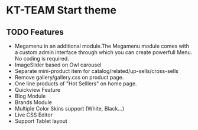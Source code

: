 # KT-TEAM Start theme

## TODO Features

* Megamenu in an additional module.The Megamenu module comes with a custom admin interface through which you can create powerfull Menu. No coding is required.
* ImageSlider based on Owl carousel
* Separate mini-product item for catalog/related/up-sells/cross-sells
* Remove gallery/gallery.css on product page.
* One line products of "Hot Selllers" on home page.
* Quickview Feature
* Blog Module
* Brands Module
* Multiple Color Skins support (White, Black…)
* Live CSS Editor
* Support Tablet layout
